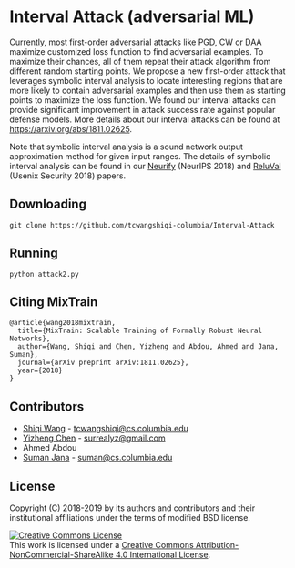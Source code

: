 # Interval Attack (adversarial ML)

Currently, most first-order adversarial attacks like PGD, CW or DAA maximize customized loss function to find adversarial examples. To maximize their chances, all of them repeat their attack algorithm from different random starting points. We propose a new first-order attack that leverages symbolic interval analysis to locate interesting regions that are more likely to contain adversarial examples and then use them as starting points to maximize the loss function. We found our interval attacks can provide significant improvement in attack success rate against popular defense models. More details about our interval attacks can be found at https://arxiv.org/abs/1811.02625.  

Note that symbolic interval analysis is a sound network output approximation method for given input ranges. The details of symbolic interval analysis can be found in our [Neurify](https://arxiv.org/abs/1809.08098) (NeurIPS 2018) and [ReluVal](https://www.cs.columbia.edu/~tcwangshiqi/docs/reluval.pdf) (Usenix Security 2018) papers.



## Downloading

```
git clone https://github.com/tcwangshiqi-columbia/Interval-Attack
```

## Running 

```
python attack2.py
```



## Citing MixTrain
```
@article{wang2018mixtrain,
  title={MixTrain: Scalable Training of Formally Robust Neural Networks},
  author={Wang, Shiqi and Chen, Yizheng and Abdou, Ahmed and Jana, Suman},
  journal={arXiv preprint arXiv:1811.02625},
  year={2018}
}
```


## Contributors

* [Shiqi Wang](https://sites.google.com/view/tcwangshiqi) - tcwangshiqi@cs.columbia.edu
* [Yizheng Chen](https://surrealyz.github.io/) - surrealyz@gmail.com
* Ahmed Abdou
* [Suman Jana](http://www.cs.columbia.edu/~suman/) - suman@cs.columbia.edu


## License
Copyright (C) 2018-2019 by its authors and contributors and their institutional affiliations under the terms of modified BSD license.

<a rel="license" href="http://creativecommons.org/licenses/by-nc-sa/4.0/"><img alt="Creative Commons License" style="border-width:0" src="https://i.creativecommons.org/l/by-nc-sa/4.0/88x31.png" /></a><br />This work is licensed under a <a rel="license" href="http://creativecommons.org/licenses/by-nc-sa/4.0/">Creative Commons Attribution-NonCommercial-ShareAlike 4.0 International License</a>.
